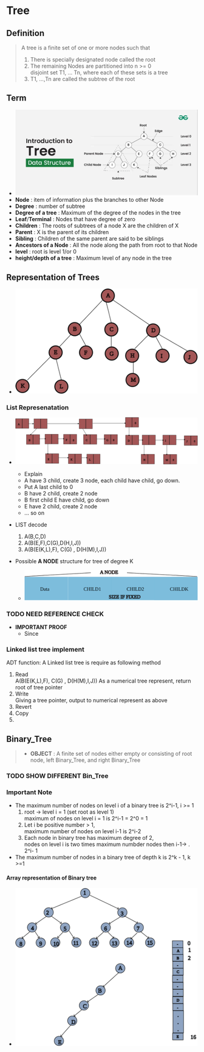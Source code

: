 # Tree

## Definition

> A tree is a finite set of one or more nodes such that
> 1. There is specially designated node called the root
> 2. The remaining Nodes are partitioned into n >= 0  
>    disjoint set T1, ... Tn, where each of these sets is a tree 
>3. T1, ...,Tn are called the subtree of the root

## Term
- ![All you need to know](image.png)
- **Node**  : item of information plus the branches to other Node
- **Degree**  : number of subtree
- **Degree of a tree**  : Maximum of the degree of the nodes in the tree
- **Leaf**/**Terminal**  : Nodes that have degree of zero
- **Children**  : The roots of subtrees of a node X are the children of X 
- **Parent**  : X is the parent of its children
- **Sibling**  : Children of the same parent are said to be siblings
- **Ancestors of a Node**  : All the node along the path from root to that Node
- **level**  : root is level 1/or 0
- **height/depth of a tree**  : Maximum level of any node in the tree

## Representation of Trees
- ![](sampleTree.svg)

### List Represenatation

* ![](listTree.svg)
   - Explain
   - A have 3 child, create 3 node, each child have child, go down.
   - Put A last child to 0
   - B have 2 child, create 2 node
   - B first child E have child, go down
   - E have 2 child, create 2 node
   - ... so on 

* LIST decode
   1. A(B,C,D)
   2. A(B(E,F),C(G),D(H,I,J))
   3. A(B(E(K,L),F), C(G) , D(H(M),I,J))

* Possible **A NODE** structure for tree of degree K   
   - ![](kAry.svg)  

### TODO NEED REFERENCE CHECK
* **IMPORTANT PROOF**
   - Since 

### Linked list tree implement

ADT function: A Linked list tree is require as following method
1.  Read  
    A(B(E(K,L),F), C(G) , D(H(M),I,J)) As a numerical tree represent, return root of tree pointer
2.  Write  
   Giving a tree pointer, output to numerical represent as above
3.  Revert
4.  Copy
5.  

## Binary_Tree

> - **OBJECT** : A finite set of nodes either empty or consisting of root node, left Binary_Tree, and right Binary_Tree  

### TODO SHOW DIFFERENT Bin_Tree

### Important Note

* The maximum number of nodes on level i of a binary tree is 2^i-1, i >= 1
   1. root -> level i = 1 (set root as level 1)  
      maximum of nodes on level i = 1 is  2^i-1 = 2^0 = 1
   2. Let i be positive number > 1,  
      maximum number of nodes on level i-1 is 2^i-2
   3. Each node in binary tree has maximum degree of 2,  
      nodes on level i is two times maximum numbder nodes then i-1-> . 
      2^i-     1
* The maximum number of nodes in a binary tree of depth k is 2^k - 1, k >=1
#### Array representation of Binary tree
- ![Array represent Bin_Tree](ArrBtree.svg)